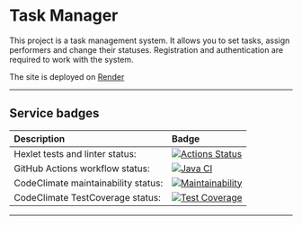 # Task Manager
This project is a task management system. It allows you to set tasks, assign performers and change their statuses. Registration and authentication are required to work with the system.

The site is deployed on [Render](https://task-manager-hrgi.onrender.com)
___
## Service badges

| Description | Badge                                                                                                                                                                                                    |
|:---|:---------------------------------------------------------------------------------------------------------------------------------------------------------------------------------------------------------|
|Hexlet tests and linter status:| [![Actions Status](https://github.com/KarUrals/java-project-73/workflows/hexlet-check/badge.svg)](https://github.com/KarUrals/java-project-73/actions)                                                   |
|GitHub Actions workflow status:| [![Java CI](https://github.com/KarUrals/java-project-73/actions/workflows/test-and-linter-check.yml/badge.svg)](https://github.com/KarUrals/java-project-73/actions/workflows/test-and-linter-check.yml) |
|CodeClimate maintainability status:| [![Maintainability](https://api.codeclimate.com/v1/badges/7965ea191cbd0aab3196/maintainability)](https://codeclimate.com/github/KarUrals/java-project-73/maintainability)                               |
|CodeClimate TestCoverage status:| [![Test Coverage](https://api.codeclimate.com/v1/badges/7965ea191cbd0aab3196/test_coverage)](https://codeclimate.com/github/KarUrals/java-project-73/test_coverage)                                      |

___
